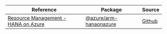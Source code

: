 | Reference | Package | Source |
|---|---|---|
|[Resource Management - HANA on Azure](arm-hanaonazure-readme)|[@azure/arm-hanaonazure](https://www.npmjs.com/package/@azure/arm-hanaonazure)|[Github](https://github.com/Azure/azure-sdk-for-js/blob/main/sdk/hanaonazure/arm-hanaonazure)|
